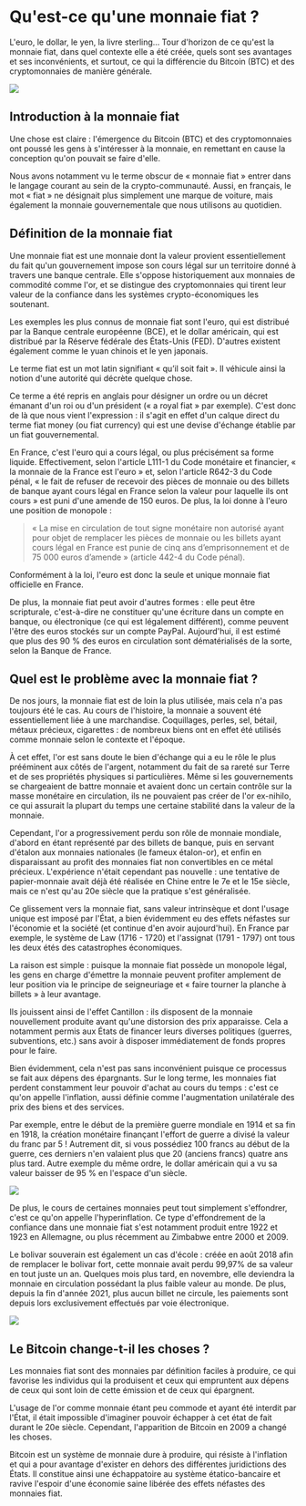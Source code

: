 # Qu'est-ce qu'une monnaie fiat ?

L'euro, le dollar, le yen, la livre sterling… Tour d'horizon de ce qu'est la monnaie fiat, dans quel contexte elle a été créée, quels sont ses avantages et ses inconvénients, et surtout, ce qui la différencie du Bitcoin (BTC) et des cryptomonnaies de manière générale.

![](https://cryptoast.fr/wp-content/uploads/2019/12/monnaies-fiat.jpg.webp)

## Introduction à la monnaie fiat

Une chose est claire : l'émergence du Bitcoin (BTC) et des cryptomonnaies ont poussé les gens à s'intéresser à la monnaie, en remettant en cause la conception qu'on pouvait se faire d'elle.

Nous avons notamment vu le terme obscur de « monnaie fiat » entrer dans le langage courant au sein de la crypto-communauté. Aussi, en français, le mot « fiat » ne désignait plus simplement une marque de voiture, mais également la monnaie gouvernementale que nous utilisons au quotidien.

## Définition de la monnaie fiat

Une monnaie fiat est une monnaie dont la valeur provient essentiellement du fait qu'un gouvernement impose son cours légal sur un territoire donné à travers une banque centrale. Elle s'oppose historiquement aux monnaies de commodité comme l'or, et se distingue des cryptomonnaies qui tirent leur valeur de la confiance dans les systèmes crypto-économiques les soutenant.

Les exemples les plus connus de monnaie fiat sont l'euro, qui est distribué par la Banque centrale européenne (BCE), et le dollar américain, qui est distribué par la Réserve fédérale des États-Unis (FED). D'autres existent également comme le yuan chinois et le yen japonais.

Le terme fiat est un mot latin signifiant « qu’il soit fait ». Il véhicule ainsi la notion d'une autorité qui décrète quelque chose.

Ce terme a été repris en anglais pour désigner un ordre ou un décret émanant d'un roi ou d'un président (« a royal fiat » par exemple). C'est donc de là que nous vient l'expression : il s'agit en effet d'un calque direct du terme fiat money (ou fiat currency) qui est une devise d'échange établie par un fiat gouvernemental.

En France, c'est l'euro qui a cours légal, ou plus précisément sa forme liquide. Effectivement, selon l'article L111-1 du Code monétaire et financier, « la monnaie de la France est l'euro » et, selon l'article R642-3 du Code pénal, « le fait de refuser de recevoir des pièces de monnaie ou des billets de banque ayant cours légal en France selon la valeur pour laquelle ils ont cours » est puni d'une amende de 150 euros. De plus, la loi donne à l'euro une position de monopole :

> « La mise en circulation de tout signe monétaire non autorisé ayant pour objet de remplacer les pièces de monnaie ou les billets ayant cours légal en France est punie de cinq ans d’emprisonnement et de 75 000 euros d’amende » (article 442-4 du Code pénal).

Conformément à la loi, l'euro est donc la seule et unique monnaie fiat officielle en France.

De plus, la monnaie fiat peut avoir d'autres formes : elle peut être scripturale, c'est-à-dire ne constituer qu'une écriture dans un compte en banque, ou électronique (ce qui est légalement différent), comme peuvent l'être des euros stockés sur un compte PayPal. Aujourd'hui, il est estimé que plus des 90 % des euros en circulation sont dématérialisés de la sorte, selon la Banque de France.

## Quel est le problème avec la monnaie fiat ?

De nos jours, la monnaie fiat est de loin la plus utilisée, mais cela n'a pas toujours été le cas. Au cours de l'histoire, la monnaie a souvent été essentiellement liée à une marchandise. Coquillages, perles, sel, bétail, métaux précieux, cigarettes : de nombreux biens ont en effet été utilisés comme monnaie selon le contexte et l'époque.

À cet effet, l'or est sans doute le bien d'échange qui a eu le rôle le plus prééminent aux côtés de l'argent, notamment du fait de sa rareté sur Terre et de ses propriétés physiques si particulières. Même si les gouvernements se chargeaient de battre monnaie et avaient donc un certain contrôle sur la masse monétaire en circulation, ils ne pouvaient pas créer de l'or ex-nihilo, ce qui assurait la plupart du temps une certaine stabilité dans la valeur de la monnaie.

Cependant, l'or a progressivement perdu son rôle de monnaie mondiale, d'abord en étant représenté par des billets de banque, puis en servant d'étalon aux monnaies nationales (le fameux étalon-or), et enfin en disparaissant au profit des monnaies fiat non convertibles en ce métal précieux. L'expérience n'était cependant pas nouvelle : une tentative de papier-monnaie avait déjà été réalisée en Chine entre le 7e et le 15e siècle, mais ce n'est qu'au 20e siècle que la pratique s'est généralisée.

Ce glissement vers la monnaie fiat, sans valeur intrinsèque et dont l'usage unique est imposé par l'État, a bien évidemment eu des effets néfastes sur l'économie et la société (et continue d'en avoir aujourd'hui). En France par exemple, le système de Law (1716 - 1720) et l'assignat (1791 - 1797) ont tous les deux étés des catastrophes économiques.

La raison est simple : puisque la monnaie fiat possède un monopole légal, les gens en charge d'émettre la monnaie peuvent profiter amplement de leur position via le principe de seigneuriage et « faire tourner la planche à billets » à leur avantage.

Ils jouissent ainsi de l'effet Cantillon : ils disposent de la monnaie nouvellement produite avant qu'une distorsion des prix apparaisse. Cela a notamment permis aux États de financer leurs diverses politiques (guerres, subventions, etc.) sans avoir à disposer immédiatement de fonds propres pour le faire.

Bien évidemment, cela n'est pas sans inconvénient puisque ce processus se fait aux dépens des épargnants. Sur le long terme, les monnaies fiat perdent constamment leur pouvoir d'achat au cours du temps : c'est ce qu'on appelle l'inflation, aussi définie comme l'augmentation unilatérale des prix des biens et des services.

Par exemple, entre le début de la première guerre mondiale en 1914 et sa fin en 1918, la création monétaire finançant l'effort de guerre a divisé la valeur du franc par 5 ! Autrement dit, si vous possédiez 100 francs au début de la guerre, ces derniers n'en valaient plus que 20 (anciens francs) quatre ans plus tard. Autre exemple du même ordre, le dollar américain qui a vu sa valeur baisser de 95 % en l'espace d'un siècle.

![](https://cryptoast.fr/wp-content/uploads/2022/03/Pouvoir-dachat-du-dollar.jpg.webp)

De plus, le cours de certaines monnaies peut tout simplement s'effondrer, c'est ce qu'on appelle l'hyperinflation. Ce type d'effondrement de la confiance dans une monnaie fiat s'est notamment produit entre 1922 et 1923 en Allemagne, ou plus récemment au Zimbabwe entre 2000 et 2009.

Le bolivar souverain est également un cas d'école : créée en août 2018 afin de remplacer le bolivar fort, cette monnaie avait perdu 99,97% de sa valeur en tout juste un an. Quelques mois plus tard, en novembre, elle deviendra la monnaie en circulation possédant la plus faible valeur au monde. De plus, depuis la fin d'année 2021, plus aucun billet ne circule, les paiements sont depuis lors exclusivement effectués par voie électronique.

![](https://cryptoast.fr/wp-content/uploads/2022/03/bolivar-papier-toilette.jpg)

## Le Bitcoin change-t-il les choses ?

Les monnaies fiat sont des monnaies par définition faciles à produire, ce qui favorise les individus qui la produisent et ceux qui empruntent aux dépens de ceux qui sont loin de cette émission et de ceux qui épargnent.

L'usage de l'or comme monnaie étant peu commode et ayant été interdit par l'État, il était impossible d'imaginer pouvoir échapper à cet état de fait durant le 20e siècle. Cependant, l'apparition de Bitcoin en 2009 a changé les choses.

Bitcoin est un système de monnaie dure à produire, qui résiste à l'inflation et qui a pour avantage d'exister en dehors des différentes juridictions des États. Il constitue ainsi une échappatoire au système étatico-bancaire et ravive l'espoir d'une économie saine libérée des effets néfastes des monnaies fiat.